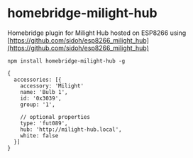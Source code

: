 # homebridge-milight-hub
Homebridge plugin for Milight Hub hosted on ESP8266 using [https://github.com/sidoh/esp8266_milight_hub](https://github.com/sidoh/esp8266_milight_hub)

```
npm install homebridge-milight-hub -g
```


```
{
  accessories: [{
    accessory: 'Milight'
    name: 'Bulb 1',
    id: '0x3039',
    group: '1',

    // optional properties
    type: 'fut089',
    hub: 'http://milight-hub.local',
    white: false
  }]
}
```
